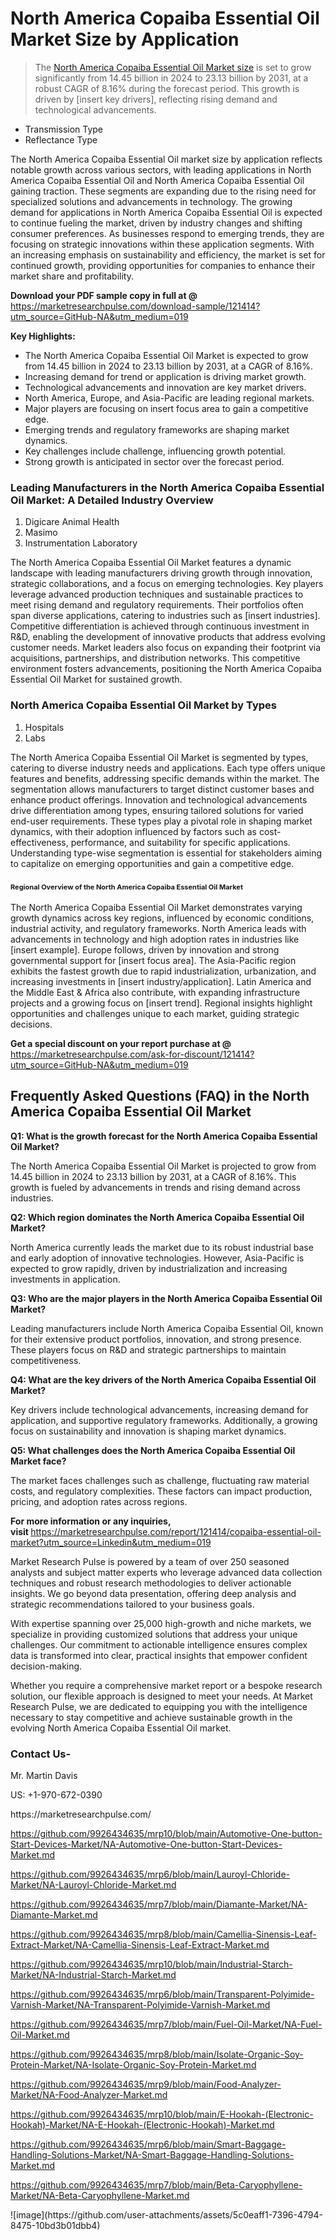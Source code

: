 <h1>North America Copaiba Essential Oil Market&nbsp;Size by Application</h1><blockquote><p>The <a href="https://marketresearchpulse.com/download-sample/121414?utm_source=GitHub-NA&amp;utm_medium=019">North America Copaiba Essential Oil Market size</a> is set to grow significantly from 14.45 billion in 2024 to 23.13 billion by 2031, at a robust CAGR of 8.16% during the forecast period. This growth is driven by [insert key drivers], reflecting rising demand and technological advancements.</p></blockquote><ul><li>Transmission Type<li> Reflectance Type</li></ul><p>The North America Copaiba Essential Oil market size by application reflects notable growth across various sectors, with leading applications in North America Copaiba Essential Oil and North America Copaiba Essential Oil gaining traction. These segments are expanding due to the rising need for specialized solutions and advancements in technology. The growing demand for applications in North America Copaiba Essential Oil is expected to continue fueling the market, driven by industry changes and shifting consumer preferences. As businesses respond to emerging trends, they are focusing on strategic innovations within these application segments. With an increasing emphasis on sustainability and efficiency, the market is set for continued growth, providing opportunities for companies to enhance their market share and profitability.</p><p><strong>Download your PDF sample copy in full at @ </strong><a href="https://marketresearchpulse.com/download-sample/121414?utm_source=GitHub-NA&amp;utm_medium=019">https://marketresearchpulse.com/download-sample/121414?utm_source=GitHub-NA&amp;utm_medium=019</a></p><p><strong>Key Highlights: </strong></p><ul><li>The North America Copaiba Essential Oil Market is expected to grow from 14.45 billion in 2024 to 23.13 billion by 2031, at a CAGR of 8.16%.</li><li>Increasing demand for trend or application is driving market growth.</li><li>Technological advancements and innovation are key market drivers.</li><li>North America, Europe, and Asia-Pacific are leading regional markets.</li><li>Major players are focusing on insert focus area to gain a competitive edge.</li><li>Emerging trends and regulatory frameworks are shaping market dynamics.</li><li>Key challenges include challenge, influencing growth potential.</li><li>Strong growth is anticipated in sector over the forecast period.</li></ul><h3>Leading Manufacturers in the North America Copaiba Essential Oil Market: A Detailed Industry Overview</h3><ol><li>Digicare Animal Health</li><li>Masimo</li><li>Instrumentation Laboratory</li></ol><div class="flex max-w-full flex-col flex-grow"><div class="min-h-8 text-message flex w-full flex-col items-end gap-2 whitespace-normal break-words [.text-message+&amp;]:mt-5" dir="auto" data-message-author-role="assistant" data-message-id="fd8432e4-4910-450d-b182-61b7bfb0a01f" data-message-model-slug="gpt-4o"><div class="flex w-full flex-col gap-1 empty:hidden first:pt-[3px]"><div class="markdown prose w-full break-words dark:prose-invert light"><p>The North America Copaiba Essential Oil Market features a dynamic landscape with leading manufacturers driving growth through innovation, strategic collaborations, and a focus on emerging technologies. Key players leverage advanced production techniques and sustainable practices to meet rising demand and regulatory requirements. Their portfolios often span diverse applications, catering to industries such as [insert industries]. Competitive differentiation is achieved through continuous investment in R&amp;D, enabling the development of innovative products that address evolving customer needs. Market leaders also focus on expanding their footprint via acquisitions, partnerships, and distribution networks. This competitive environment fosters advancements, positioning the North America Copaiba Essential Oil Market for sustained growth.</p></div></div></div></div><h3>North America Copaiba Essential Oil Market by Types</h3><ol><li>Hospitals<li> Labs</li></ol><div class="flex max-w-full flex-col flex-grow"><div class="min-h-8 text-message flex w-full flex-col items-end gap-2 whitespace-normal break-words [.text-message+&amp;]:mt-5" dir="auto" data-message-author-role="assistant" data-message-id="084470be-0bb7-4664-bddf-5156b4f41249" data-message-model-slug="gpt-4o-mini"><div class="flex w-full flex-col gap-1 empty:hidden first:pt-[3px]"><div class="markdown prose w-full break-words dark:prose-invert light"><p>The North America Copaiba Essential Oil Market is segmented by types, catering to diverse industry needs and applications. Each type offers unique features and benefits, addressing specific demands within the market. The segmentation allows manufacturers to target distinct customer bases and enhance product offerings. Innovation and technological advancements drive differentiation among types, ensuring tailored solutions for varied end-user requirements. These types play a pivotal role in shaping market dynamics, with their adoption influenced by factors such as cost-effectiveness, performance, and suitability for specific applications. Understanding type-wise segmentation is essential for stakeholders aiming to capitalize on emerging opportunities and gain a competitive edge.</p></div></div></div></div><h3><span style="font-size: 11px;">Regional Overview of the North America Copaiba Essential Oil Market</span></h3><div class="flex max-w-full flex-col flex-grow"><div class="min-h-8 text-message flex w-full flex-col items-end gap-2 whitespace-normal break-words [.text-message+&amp;]:mt-5" dir="auto" data-message-author-role="assistant" data-message-id="e9038762-ce64-4e30-91c9-9bd413514231" data-message-model-slug="gpt-4o-mini"><div class="flex w-full flex-col gap-1 empty:hidden first:pt-[3px]"><div class="markdown prose w-full break-words dark:prose-invert light"><p>The North America Copaiba Essential Oil Market demonstrates varying growth dynamics across key regions, influenced by economic conditions, industrial activity, and regulatory frameworks. North America leads with advancements in technology and high adoption rates in industries like [insert example]. Europe follows, driven by innovation and strong governmental support for [insert focus area]. The Asia-Pacific region exhibits the fastest growth due to rapid industrialization, urbanization, and increasing investments in [insert industry/application]. Latin America and the Middle East &amp; Africa also contribute, with expanding infrastructure projects and a growing focus on [insert trend]. Regional insights highlight opportunities and challenges unique to each market, guiding strategic decisions.</p></div></div></div></div><p><strong>Get a special discount on your report purchase at @ </strong><a href="https://marketresearchpulse.com/ask-for-discount/121414?utm_source=GitHub-NA&amp;utm_medium=019">https://marketresearchpulse.com/ask-for-discount/121414?utm_source=GitHub-NA&amp;utm_medium=019</a></p><h2>Frequently Asked Questions (FAQ) in the North America Copaiba Essential Oil Market</h2><p><strong>Q1: What is the growth forecast for the North America Copaiba Essential Oil Market?</strong></p><p>The North America Copaiba Essential Oil Market is projected to grow from 14.45 billion in 2024 to 23.13 billion by 2031, at a CAGR of 8.16%. This growth is fueled by advancements in trends and rising demand across industries.</p><p><strong>Q2: Which region dominates the North America Copaiba Essential Oil Market?</strong></p><p>North America currently leads the market due to its robust industrial base and early adoption of innovative technologies. However, Asia-Pacific is expected to grow rapidly, driven by industrialization and increasing investments in application.</p><p><strong>Q3: Who are the major players in the North America Copaiba Essential Oil Market?</strong></p><p>Leading manufacturers include North America Copaiba Essential Oil, known for their extensive product portfolios, innovation, and strong presence. These players focus on R&amp;D and strategic partnerships to maintain competitiveness.</p><p><strong>Q4: What are the key drivers of the North America Copaiba Essential Oil Market?</strong></p><p>Key drivers include technological advancements, increasing demand for application, and supportive regulatory frameworks. Additionally, a growing focus on sustainability and innovation is shaping market dynamics.</p><p><strong>Q5: What challenges does the North America Copaiba Essential Oil Market face?</strong></p><p>The market faces challenges such as challenge, fluctuating raw material costs, and regulatory complexities. These factors can impact production, pricing, and adoption rates across regions.</p><p><strong>For more information or any inquiries, visit&nbsp;</strong><a href="https://marketresearchpulse.com/report/121414/copaiba-essential-oil-market?utm_source=Linkedin&utm_medium=019">https://marketresearchpulse.com/report/121414/copaiba-essential-oil-market?utm_source=Linkedin&utm_medium=019</a></p><p>Market Research Pulse is powered by a team of over 250 seasoned analysts and subject matter experts who leverage advanced data collection techniques and robust research methodologies to deliver actionable insights. We go beyond data presentation, offering deep analysis and strategic recommendations tailored to your business goals.</p><p>With expertise spanning over 25,000 high-growth and niche markets, we specialize in providing customized solutions that address your unique challenges. Our commitment to actionable intelligence ensures complex data is transformed into clear, practical insights that empower confident decision-making.</p><p>Whether you require a comprehensive market report or a bespoke research solution, our flexible approach is designed to meet your needs. At Market Research Pulse, we are dedicated to equipping you with the intelligence necessary to stay competitive and achieve sustainable growth in the evolving North America Copaiba Essential Oil market.</p><h3><strong>Contact Us-</strong></h3><p>Mr. Martin Davis</p><p>US: +1-970-672-0390</p><p>https://marketresearchpulse.com/</p><p><a href="https://github.com/9926434635/mrp10/blob/main/Automotive-One-button-Start-Devices-Market/NA-Automotive-One-button-Start-Devices-Market.md">https://github.com/9926434635/mrp10/blob/main/Automotive-One-button-Start-Devices-Market/NA-Automotive-One-button-Start-Devices-Market.md</a></p><p><a href="https://github.com/9926434635/mrp6/blob/main/Lauroyl-Chloride-Market/NA-Lauroyl-Chloride-Market.md">https://github.com/9926434635/mrp6/blob/main/Lauroyl-Chloride-Market/NA-Lauroyl-Chloride-Market.md</a></p><p><a href="https://github.com/9926434635/mrp7/blob/main/Diamante-Market/NA-Diamante-Market.md">https://github.com/9926434635/mrp7/blob/main/Diamante-Market/NA-Diamante-Market.md</a></p><p><a href="https://github.com/9926434635/mrp8/blob/main/Camellia-Sinensis-Leaf-Extract-Market/NA-Camellia-Sinensis-Leaf-Extract-Market.md">https://github.com/9926434635/mrp8/blob/main/Camellia-Sinensis-Leaf-Extract-Market/NA-Camellia-Sinensis-Leaf-Extract-Market.md</a></p><p><a href="https://github.com/9926434635/mrp10/blob/main/Industrial-Starch-Market/NA-Industrial-Starch-Market.md">https://github.com/9926434635/mrp10/blob/main/Industrial-Starch-Market/NA-Industrial-Starch-Market.md</a></p><p><a href="https://github.com/9926434635/mrp6/blob/main/Transparent-Polyimide-Varnish-Market/NA-Transparent-Polyimide-Varnish-Market.md">https://github.com/9926434635/mrp6/blob/main/Transparent-Polyimide-Varnish-Market/NA-Transparent-Polyimide-Varnish-Market.md</a></p><p><a href="https://github.com/9926434635/mrp7/blob/main/Fuel-Oil-Market/NA-Fuel-Oil-Market.md">https://github.com/9926434635/mrp7/blob/main/Fuel-Oil-Market/NA-Fuel-Oil-Market.md</a></p><p><a href="https://github.com/9926434635/mrp8/blob/main/Isolate-Organic-Soy-Protein-Market/NA-Isolate-Organic-Soy-Protein-Market.md">https://github.com/9926434635/mrp8/blob/main/Isolate-Organic-Soy-Protein-Market/NA-Isolate-Organic-Soy-Protein-Market.md</a></p><p><a href="https://github.com/9926434635/mrp9/blob/main/Food-Analyzer-Market/NA-Food-Analyzer-Market.md">https://github.com/9926434635/mrp9/blob/main/Food-Analyzer-Market/NA-Food-Analyzer-Market.md</a></p><p><a href="https://github.com/9926434635/mrp10/blob/main/E-Hookah-(Electronic-Hookah)-Market/NA-E-Hookah-(Electronic-Hookah)-Market.md">https://github.com/9926434635/mrp10/blob/main/E-Hookah-(Electronic-Hookah)-Market/NA-E-Hookah-(Electronic-Hookah)-Market.md</a></p><p><a href="https://github.com/9926434635/mrp6/blob/main/Smart-Baggage-Handling-Solutions-Market/NA-Smart-Baggage-Handling-Solutions-Market.md">https://github.com/9926434635/mrp6/blob/main/Smart-Baggage-Handling-Solutions-Market/NA-Smart-Baggage-Handling-Solutions-Market.md</a></p><p><a href="https://github.com/9926434635/mrp7/blob/main/Beta-Caryophyllene-Market/NA-Beta-Caryophyllene-Market.md">https://github.com/9926434635/mrp7/blob/main/Beta-Caryophyllene-Market/NA-Beta-Caryophyllene-Market.md</a></p>
![image](https://github.com/user-attachments/assets/5c0eaff1-7396-4794-8475-10bd3b01dbb4)
